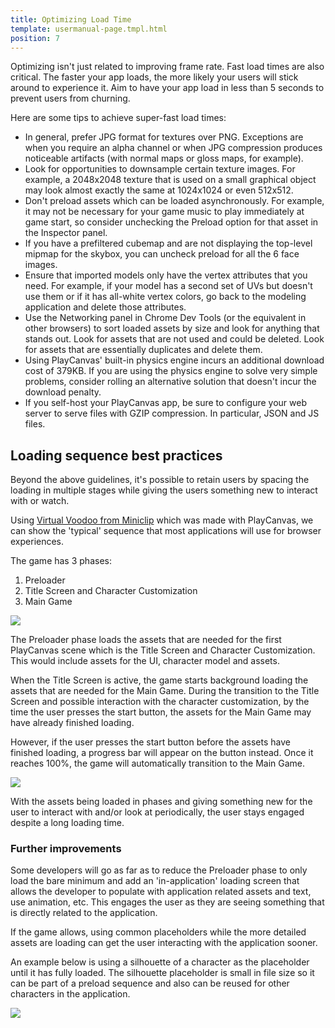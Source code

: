 ```yaml
---
title: Optimizing Load Time
template: usermanual-page.tmpl.html
position: 7
---
```


Optimizing isn't just related to improving frame rate. Fast load times are also critical. The faster your app loads, the more likely your users will stick around to experience it. Aim to have your app load in less than 5 seconds to prevent users from churning.

Here are some tips to achieve super-fast load times:

* In general, prefer JPG format for textures over PNG. Exceptions are when you require an alpha channel or when JPG compression produces noticeable artifacts (with normal maps or gloss maps, for example).
* Look for opportunities to downsample certain texture images. For example, a 2048x2048 texture that is used on a small graphical object may look almost exactly the same at 1024x1024 or even 512x512.
* Don't preload assets which can be loaded asynchronously. For example, it may not be necessary for your game music to play immediately at game start, so consider unchecking the Preload option for that asset in the Inspector panel.
* If you have a prefiltered cubemap and are not displaying the top-level mipmap for the skybox, you can uncheck preload for all the 6 face images.
* Ensure that imported models only have the vertex attributes that you need. For example, if your model has a second set of UVs but doesn't use them or if it has all-white vertex colors, go back to the modeling application and delete those attributes.
* Use the Networking panel in Chrome Dev Tools (or the equivalent in other browsers) to sort loaded assets by size and look for anything that stands out. Look for assets that are not used and could be deleted. Look for assets that are essentially duplicates and delete them.
* Using PlayCanvas' built-in physics engine incurs an additional download cost of 379KB. If you are using the physics engine to solve very simple problems, consider rolling an alternative solution that doesn't incur the download penalty.
* If you self-host your PlayCanvas app, be sure to configure your web server to serve files with GZIP compression. In particular, JSON and JS files.

## Loading sequence best practices

Beyond the above guidelines, it's possible to retain users by spacing the loading in multiple stages while giving the users something new to interact with or watch.

Using [Virtual Voodoo from Miniclip][1] which was made with PlayCanvas, we can show the 'typical' sequence that most applications will use for browser experiences.

The game has 3 phases:

1. Preloader
2. Title Screen and Character Customization
3. Main Game

<img src="/images/user-manual/optimization/loading/virtual-voodoo-phases.jpg" style="max-width: 100%;" />

The Preloader phase loads the assets that are needed for the first PlayCanvas scene which is the Title Screen and Character Customization. This would include assets for the UI, character model and assets.

When the Title Screen is active, the game starts background loading the assets that are needed for the Main Game. During the transition to the Title Screen and possible interaction with the character customization, by the time the user presses the start button, the assets for the Main Game may have already finished loading.

However, if the user presses the start button before the assets have finished loading, a progress bar will appear on the button instead. Once it reaches 100%, the game will automatically transition to the Main Game.

<img src="/images/user-manual/optimization/loading/virtual-voodoo-assets-not-ready.gif" style="max-width: 480px;" />

With the assets being loaded in phases and giving something new for the user to interact with and/or look at periodically, the user stays engaged despite a long loading time.

### Further improvements

Some developers will go as far as to reduce the Preloader phase to only load the bare minimum and add an 'in-application' loading screen that allows the developer to populate with application related assets and text, use animation, etc. This engages the user as they are seeing something that is directly related to the application.

If the game allows, using common placeholders while the more detailed assets are loading can get the user interacting with the application sooner.

An example below is using a silhouette of a character as the placeholder until it has fully loaded. The silhouette placeholder is small in file size so it can be part of a preload sequence and also can be reused for other characters in the application.

<img src="/images/user-manual/optimization/loading/character-load.gif" style="max-width: 360px;" />

[1]: https://www.miniclip.com/games/virtual-voodoo/en/

